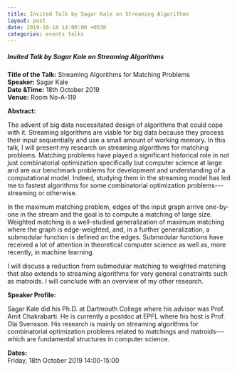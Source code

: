 ```yaml
---
title: Invited Talk by Sagar Kale on Streaming Algorithms
layout:	post
date: 2019-10-18 14:00:00 +0530
categories: events talks
---
```


##### **Invited Talk by Sagar Kale on Streaming Algorithms**
**Title of the Talk:** Streaming Algorithms for Matching Problems  
**Speaker:** Sagar Kale  
**Date &Time:** 18th October 2019  
**Venue:** Room No-A-119  

**Abstract:**

The advent of big data necessitated design of algorithms that could cope with it.  Streaming algorithms are viable for big data because they process their input sequentially and use a small amount of working memory.  In this talk, I will present my research on streaming algorithms for matching problems.  Matching problems have played a significant historical role in not just combinatorial optimization specifically but computer science at large and are our benchmark problems for development and understanding of a computational model. Indeed, studying them in the streaming model has led me to fastest algorithms for some combinatorial optimization problems---streaming or otherwise.  

In the maximum matching problem, edges of the input graph arrive one-by-one in the stream and the goal is to compute a matching of large size.  Weighted matching is a well-studied generalization of maximum matching where the graph is edge-weighted, and, in a further generalization, a submodular function is defined on the edges. Submodular functions have received a lot of attention in theoretical computer science as well as, more recently, in machine learning.

I will discuss a reduction from submodular matching to weighted matching that also extends to streaming algorithms for very general constraints such as matroids.  I will conclude with an overview of my other research.  

**Speaker Profile:**  

Sagar Kale did his Ph.D. at Dartmouth College where his advisor was Prof. Amit Chakrabarti.  He is currently a postdoc at EPFL where his host is Prof. Ola Svensson. His research is mainly on streaming algorithms for combinatorial optimization problems related to matchings and matroids---which are fundamental structures in computer science.  

**Dates:**  
Friday, 18th October 2019 14:00-15:00  